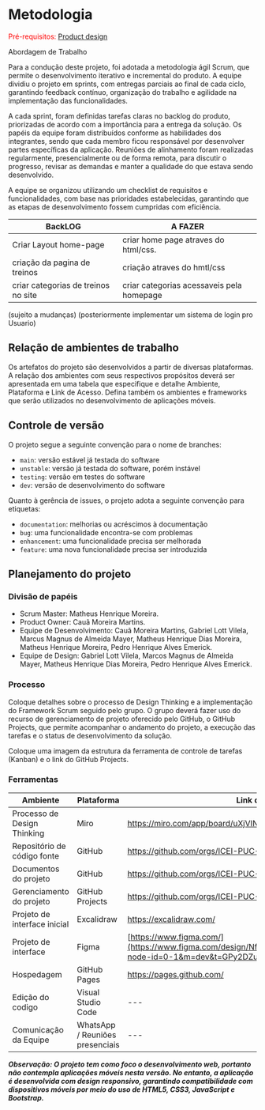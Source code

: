 
# Metodologia

<span style="color:red">Pré-requisitos: <a href="03-Product-design.md"> Product design</a></span>

Abordagem de Trabalho

Para a condução deste projeto, foi adotada a metodologia ágil Scrum, que permite o desenvolvimento iterativo e incremental do produto. A equipe dividiu o projeto em sprints, com entregas parciais ao final de cada ciclo, garantindo feedback contínuo, organização do trabalho e agilidade na implementação das funcionalidades.

A cada sprint, foram definidas tarefas claras no backlog do produto, priorizadas de acordo com a importância para a entrega da solução. Os papéis da equipe foram distribuídos conforme as habilidades dos integrantes, sendo que cada membro ficou responsável por desenvolver partes específicas da aplicação. Reuniões de alinhamento foram realizadas regularmente, presencialmente ou de forma remota, para discutir o progresso, revisar as demandas e manter a qualidade do que estava sendo desenvolvido.

A equipe se organizou utilizando um checklist de requisitos e funcionalidades, com base nas prioridades estabelecidas, garantindo que as etapas de desenvolvimento fossem cumpridas com eficiência.

| BackLOG                            | A FAZER                             |
|-------------------------------------|------------------------------------|
| Criar Layout home-page              | criar home page atraves do html/css.|
| criação da pagina de treinos        |  criação atraves do hmtl/css      |
| criar categorias de treinos no site |criar categorias acessaveis pela homepage|




(sujeito a mudanças)
(posteriormente implementar um sistema de login pro Usuario)


## Relação de ambientes de trabalho

Os artefatos do projeto são desenvolvidos a partir de diversas plataformas. A relação dos ambientes com seus respectivos propósitos deverá ser apresentada em uma tabela que especifique e detalhe Ambiente, Plataforma e Link de Acesso. Defina também os ambientes e frameworks que serão utilizados no desenvolvimento de aplicações móveis.

## Controle de versão

O projeto segue a seguinte convenção para o nome de branches:

- `main`: versão estável já testada do software
- `unstable`: versão já testada do software, porém instável
- `testing`: versão em testes do software
- `dev`: versão de desenvolvimento do software

Quanto à gerência de issues, o projeto adota a seguinte convenção para etiquetas:

- `documentation`: melhorias ou acréscimos à documentação
- `bug`: uma funcionalidade encontra-se com problemas
- `enhancement`: uma funcionalidade precisa ser melhorada
- `feature`: uma nova funcionalidade precisa ser introduzida

<!-- **Links úteis**:
> - [Tutorial GitHub](https://guides.github.com/activities/hello-world/)
> - [Git e GitHub](https://www.youtube.com/playlist?list=PLHz_AreHm4dm7ZULPAmadvNhH6vk9oNZA)
> - [Comparando fluxos de trabalho](https://www.atlassian.com/br/git/tutorials/comparing-workflows)
> - [Understanding the GitHub flow](https://guides.github.com/introduction/flow/)
> - [The gitflow workflow - in less than 5 mins](https://www.youtube.com/watch?v=1SXpE08hvGs)-->

## Planejamento do projeto

###  Divisão de papéis

- Scrum Master: Matheus Henrique Moreira.
- Product Owner: Cauã Moreira Martins.
- Equipe de Desenvolvimento: Cauã Moreira Martins, Gabriel Lott Vilela, Marcus Magnus de Almeida Mayer, Matheus Henrique Dias Moreira, Matheus Henrique Moreira, Pedro Henrique Alves Emerick.
- Equipe de Design: Gabriel Lott Vilela, Marcos Magnus de Almeida Mayer, Matheus Henrique Dias Moreira, Pedro Henrique Alves Emerick.

<!-- **Links úteis**:
> - [11 passos essenciais para implantar Scrum no seu projeto](https://mindmaster.com.br/scrum-11-passos/)
> - [Scrum em 9 minutos](https://www.youtube.com/watch?v=XfvQWnRgxG0)
> - [Os papéis do Scrum e a verdade sobre cargos nessa técnica](https://www.atlassian.com/br/agile/scrum/roles)-->

### Processo


Coloque detalhes sobre o processo de Design Thinking e a implementação do Framework Scrum seguido pelo grupo. O grupo deverá fazer uso do recurso de gerenciamento de projeto oferecido pelo GitHub, o GitHub Projects, que permite acompanhar o andamento do projeto, a execução das tarefas e o status de desenvolvimento da solução. 

Coloque uma imagem da estrutura da ferramenta de controle de tarefas (Kanban) e o link do GitHub Projects.
 
<!-- **Links úteis**:
> - [GitHub Projects - YouTube](https://www.youtube.com/playlist?list=PLiO7XHcmTsldZR93nkTFmmWbCEVF_8F5H)
> - [Planejamento e gestão ágil de projetos](https://pucminas.instructure.com/courses/87878/pages/unidade-2-tema-2-utilizacao-de-ferramentas-para-controle-de-versoes-de-software)
> - [Sobre quadros de projeto](https://docs.github.com/pt/issues/organizing-your-work-with-project-boards/managing-project-boards/about-project-boards)
> - [Project management, made simple](https://github.com/features/project-management/)
> - [Como criar backlogs no GitHub](https://www.youtube.com/watch?v=RXEy6CFu9Hk)
> - [Tutorial slack](https://slack.com/intl/en-br/)-->

### Ferramentas

| Ambiente                            | Plataforma                         | Link de acesso                       |
|-------------------------------------|------------------------------------|--------------------------------------|
| Processo de Design Thinking         | Miro                               | https://miro.com/app/board/uXjVINNalTk=/        |
| Repositório de código fonte         | GitHub                             | https://github.com/orgs/ICEI-PUC-Minas-PBE-ADS-SI/teams/obesidade        |
| Documentos do projeto               | GitHub                             | https://github.com/orgs/ICEI-PUC-Minas-PBE-ADS-SI/teams/obesidade       |
| Gerenciamento do projeto            | GitHub Projects                    | https://github.com/orgs/ICEI-PUC-Minas-PBE-ADS-SI/teams/obesidade        |
| Projeto de interface inicial        | Excalidraw                         | https://excalidraw.com/              |
| Projeto de interface                | Figma                              | [https://www.figma.com/](https://www.figma.com/design/Nf5UnelDxmh3Df91BCJ8qR/Obesidade?node-id=0-1&m=dev&t=GPy2DZuF8tcAIB0N-1)        |
| Hospedagem                          | GitHub Pages                | https://pages.github.com/        |
| Edição do codigo                    | Visual Studio Code                | ---        |
| Comunicação da Equipe               | WhatsApp / Reuniões presenciais                | ---        |



***Observação: O projeto tem como foco o desenvolvimento web, portanto não contempla aplicações móveis nesta versão. No entanto, a aplicação é desenvolvida com design responsivo, garantindo compatibilidade com dispositivos móveis por meio do uso de HTML5, CSS3, JavaScript e Bootstrap.***
 
